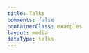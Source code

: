 ```yaml
---
title: Talks
comments: false
containerClass: examples
layout: media
dataType: talks
---
```


<!--
  If you're looking to add content to our Blogs page,
  Go to ../source/_data/talks.yml and add your blog.
-->
